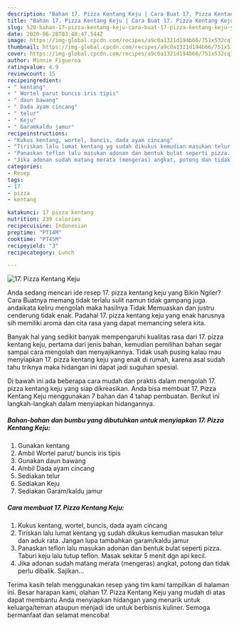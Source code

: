 ```yaml
---
description: "Bahan 17. Pizza Kentang Keju | Cara Buat 17. Pizza Kentang Keju Yang Mudah Dan Praktis"
title: "Bahan 17. Pizza Kentang Keju | Cara Buat 17. Pizza Kentang Keju Yang Mudah Dan Praktis"
slug: 520-bahan-17-pizza-kentang-keju-cara-buat-17-pizza-kentang-keju-yang-mudah-dan-praktis
date: 2020-06-28T03:48:47.544Z
image: https://img-global.cpcdn.com/recipes/a9c0a1321d194b66/751x532cq70/17-pizza-kentang-keju-foto-resep-utama.jpg
thumbnail: https://img-global.cpcdn.com/recipes/a9c0a1321d194b66/751x532cq70/17-pizza-kentang-keju-foto-resep-utama.jpg
cover: https://img-global.cpcdn.com/recipes/a9c0a1321d194b66/751x532cq70/17-pizza-kentang-keju-foto-resep-utama.jpg
author: Minnie Figueroa
ratingvalue: 4.9
reviewcount: 15
recipeingredient:
- " kentang"
- " Wortel parut buncis iris tipis"
- " daun bawang"
- " Dada ayam cincang"
- " telur"
- " Keju"
- " Garamkaldu jamur"
recipeinstructions:
- "Kukus kentang, wortel, buncis, dada ayam cincang"
- "Tiriskan lalu lumat kentang yg sudah dikukus kemudian masukan telur dan aduk rata. Jangan lupa tambahkan garam/kaldu jamur"
- "Panaskan teflon lalu masukan adonan dan bentuk bulat seperti pizza. Taburi keju lalu tutup teflon. Masak sekitar 5 menit dgn api kecil."
- "Jika adonan sudah matang merata (mengeras) angkat, potong dan tidak perlu dibalik. Sajikan..."
categories:
- Resep
tags:
- 17
- pizza
- kentang

katakunci: 17 pizza kentang 
nutrition: 239 calories
recipecuisine: Indonesian
preptime: "PT14M"
cooktime: "PT45M"
recipeyield: "3"
recipecategory: Lunch

---
```



![17. Pizza Kentang Keju](https://img-global.cpcdn.com/recipes/a9c0a1321d194b66/751x532cq70/17-pizza-kentang-keju-foto-resep-utama.jpg)

Anda sedang mencari ide resep 17. pizza kentang keju yang Bikin Ngiler? Cara Buatnya memang tidak terlalu sulit namun tidak gampang juga. andaikata keliru mengolah maka hasilnya Tidak Memuaskan dan justru cenderung tidak enak. Padahal 17. pizza kentang keju yang enak harusnya sih memiliki aroma dan cita rasa yang dapat memancing selera kita.



Banyak hal yang sedikit banyak mempengaruhi kualitas rasa dari 17. pizza kentang keju, pertama dari jenis bahan, kemudian pemilihan bahan segar sampai cara mengolah dan menyajikannya. Tidak usah pusing kalau mau menyiapkan 17. pizza kentang keju yang enak di rumah, karena asal sudah tahu triknya maka hidangan ini dapat jadi suguhan spesial.


Di bawah ini ada beberapa cara mudah dan praktis dalam mengolah 17. pizza kentang keju yang siap dikreasikan. Anda bisa membuat 17. Pizza Kentang Keju menggunakan 7 bahan dan 4 tahap pembuatan. Berikut ini langkah-langkah dalam menyiapkan hidangannya.

<!--inarticleads1-->

##### Bahan-bahan dan bumbu yang dibutuhkan untuk menyiapkan 17. Pizza Kentang Keju:

1. Gunakan  kentang
1. Ambil  Wortel parut/ buncis iris tipis
1. Gunakan  daun bawang
1. Ambil  Dada ayam cincang
1. Sediakan  telur
1. Sediakan  Keju
1. Sediakan  Garam/kaldu jamur




<!--inarticleads2-->

##### Cara membuat 17. Pizza Kentang Keju:

1. Kukus kentang, wortel, buncis, dada ayam cincang
1. Tiriskan lalu lumat kentang yg sudah dikukus kemudian masukan telur dan aduk rata. Jangan lupa tambahkan garam/kaldu jamur
1. Panaskan teflon lalu masukan adonan dan bentuk bulat seperti pizza. Taburi keju lalu tutup teflon. Masak sekitar 5 menit dgn api kecil.
1. Jika adonan sudah matang merata (mengeras) angkat, potong dan tidak perlu dibalik. Sajikan...




Terima kasih telah menggunakan resep yang tim kami tampilkan di halaman ini. Besar harapan kami, olahan 17. Pizza Kentang Keju yang mudah di atas dapat membantu Anda menyiapkan hidangan yang menarik untuk keluarga/teman ataupun menjadi ide untuk berbisnis kuliner. Semoga bermanfaat dan selamat mencoba!
